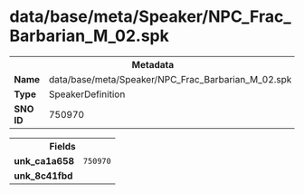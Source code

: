 <h1>data/base/meta/Speaker/NPC_Frac_Barbarian_M_02.spk</h1><table><tr><th colspan="100%">Metadata</th></tr><tr><td><b>Name</b></td><td>data/base/meta/Speaker/NPC_Frac_Barbarian_M_02.spk</td></tr><tr><td><b>Type</b></td><td>SpeakerDefinition</td></tr><tr><td><b>SNO ID</b></td><td>750970</td></tr></table>

<table><tr><th colspan="100%">Fields</th></tr><tr><td><b>unk_ca1a658</b></td><td><code>750970</code></td></tr><tr><td><b>unk_8c41fbd</b></td><td></td></tr></table>


